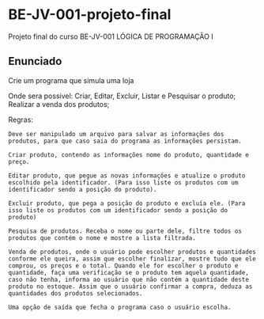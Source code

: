 # BE-JV-001-projeto-final
Projeto final do curso BE-JV-001 LÓGICA DE PROGRAMAÇÃO I

## Enunciado
Crie um programa que simula uma loja

Onde sera possivel: Criar, Editar, Excluir, Listar e Pesquisar o produto; Realizar a venda dos produtos;

Regras:

    Deve ser manipulado um arquivo para salvar as informações dos produtos, para que caso saia do programa as informações persistam.

    Criar produto, contendo as informações nome do produto, quantidade e preço.

    Editar produto, que pegue as novas informações e atualize o produto escolhido pela identificador. (Para isso liste os produtos com um identificador sendo a posição do produto).

    Excluir produto, que pega a posição do produto e excluía ele. (Para isso liste os produtos com um identificador sendo a posição do produto)

    Pesquisa de produtos. Receba o nome ou parte dele, filtre todos os produtos que contém o nome e mostre a lista filtrada.

    Venda de produtos, onde o usuário pode escolher produtos e quantidades conforme ele queira, assim que escolher finalizar, mostre tudo que ele comprou, os preços e o total. Quando ele for escolher o produto e quantidade, faça uma verificação se o produto tem aquela quantidade, caso não tenha, informa ao usuário que não contém a quantidade deste produto no estoque. Assim que o usuário confirmar a compra, deduza as quantidades dos produtos selecionados.

    Uma opção de saída que fecha o programa caso o usuário escolha.
